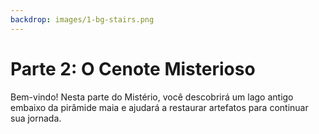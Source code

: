 ```yaml
---
backdrop: images/1-bg-stairs.png
---
```


# Parte 2: O Cenote Misterioso

Bem-vindo! Nesta parte do Mistério, você descobrirá um lago antigo embaixo da pirâmide maia e ajudará a restaurar artefatos para continuar sua jornada.

<Launch2/>
